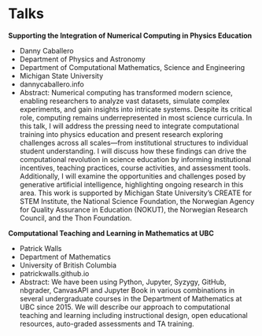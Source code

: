 # Talks

**Supporting the Integration of Numerical Computing in Physics Education**

* Danny Caballero
* Department of Physics and Astronomy
* Department of Computational Mathematics, Science and Engineering
* Michigan State University
* dannycaballero.info
* Abstract: Numerical computing has transformed modern science, enabling researchers to analyze vast datasets, simulate complex experiments, and gain insights into intricate systems. Despite its critical role, computing remains underrepresented in most science curricula. In this talk, I will address the pressing need to integrate computational training into physics education and present research exploring challenges across all scales—from institutional structures to individual student understanding. I will discuss how these findings can drive the computational revolution in science education by informing institutional incentives, teaching practices, course activities, and assessment tools. Additionally, I will examine the opportunities and challenges posed by generative artificial intelligence, highlighting ongoing research in this area. This work is supported by Michigan State University’s CREATE for STEM Institute, the National Science Foundation, the Norwegian Agency for Quality Assurance in Education (NOKUT), the Norwegian Research Council, and the Thon Foundation.

**Computational Teaching and Learning in Mathematics at UBC**

* Patrick Walls
* Department of Mathematics
* University of British Columbia
* patrickwalls.github.io
* Abstract: We have been using Python, Jupyter, Syzygy, GitHub, nbgrader, CanvasAPI and Jupyter Book in various combinations in several undergraduate courses in the Department of Mathematics at UBC since 2015. We will describe our approach to computational teaching and learning including instructional design, open educational resources, auto-graded assessments and TA training.